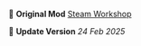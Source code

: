 🔗 **Original Mod**
[Steam Workshop](https://steamcommunity.com/sharedfiles/filedetails/?id=3433071145&searchtext=More+Drops+JEM)

📅 **Update Version**
_24 Feb 2025_
